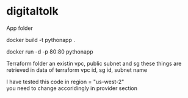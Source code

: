 # digitaltolk

App folder

docker build -t pythonapp .

docker run -d -p 80:80 pythonapp

Terraform folder 
an existin vpc, public subnet and sg
these things are retrieved in data of terraform
vpc id, sg id, subnet name

I have tested this code in region = "us-west-2"  
you need to change accoridingly in provider section
